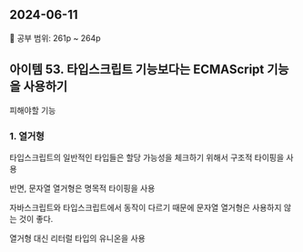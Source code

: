 ## 2024-06-11

📖 공부 범위: 261p ~ 264p

## 아이템 53. 타입스크립트 기능보다는 ECMAScript 기능을 사용하기

피해야할 기능

### 1. 열거형

타입스크립트의 일반적인 타입들은 할당 가능성을 체크하기 위해서 구조적 타이핑을 사용

반면, 문자열 열거형은 명목적 타이핑을 사용

자바스크립트와 타입스크립트에서 동작이 다르기 때문에 문자열 열거형은 사용하지 않는 것이 좋다.

열거형 대신 리터럴 타입의 유니온을 사용

